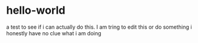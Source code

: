 # hello-world
a test to see if i can actually do this.
  I am tring to edit this or do something i honestly have no clue what i am doing
